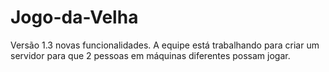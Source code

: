 # Jogo-da-Velha
Versão 1.3 novas funcionalidades.
A equipe está trabalhando para criar um servidor para que 2 pessoas em máquinas diferentes possam jogar.
